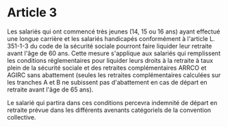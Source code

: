 # Article 3

  
 Les salariés qui ont commencé très jeunes (14, 15 ou 16 ans) ayant effectué une longue carrière et les salariés handicapés conformément à l'article L. 351-1-3 du code de la sécurité sociale pourront faire liquider leur retraite avant l'âge de 60 ans. Cette mesure s'applique aux salariés qui remplissent les conditions réglementaires pour liquider leurs droits à la retraite à taux plein de la sécurité sociale et des retraites complémentaires ARRCO et AGIRC sans abattement (seules les retraites complémentaires calculées sur les tranches A et B ne subissent pas d'abattement en cas de départ en retraite avant l'âge de 65 ans).  
  
 Le salarié qui partira dans ces conditions percevra indemnité de départ en retraite prévue dans les différents avenants catégoriels de la convention collective.  
